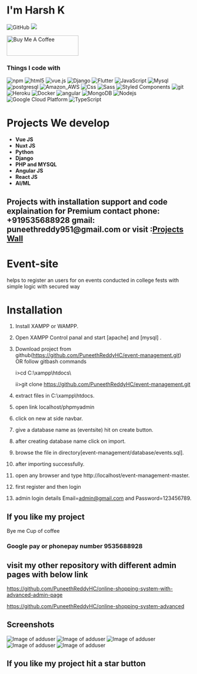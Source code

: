 # I'm Harsh K

![GitHub](https://img.shields.io/github/license/PuneethReddyHC/online-shopping-system-advanced)
![](https://visitor-badge.glitch.me/badge?page_id=puneethreddyhc.event)

<a href="https://www.buymeacoffee.com/PuneethReddyHC" target="_blank"><img src="https://cdn.buymeacoffee.com/buttons/v2/default-yellow.png" alt="Buy Me A Coffee" width="195" height="55"></a>

<h3>Things I code with</h3>
<p>
  <img alt="npm" src="https://img.shields.io/badge/-NPM-CB3837?style=flat-square&logo=npm&logoColor=white" />
  <img alt="html5" src="https://img.shields.io/badge/-HTML5-E34F26?style=flat-square&logo=html5&logoColor=white" />
  <img src="https://img.shields.io/static/v1?label=Vue.js&amp;message=v2.6&amp;color=4FC08D&amp;style=flat-square&amp;logo=vue.js&amp;logoColor=ffffff" alt="vue.js">
  <img alt="Django" src="https://img.shields.io/badge/Django-092E20?style=flat-square&logo=django&logoColor=white" />
  <img alt="Flutter" src="https://img.shields.io/badge/Flutter-02569B?style=flat-square&logo=flutter&logoColor=white" />
  <img alt="JavaScript" src="https://img.shields.io/badge/JavaScript-323330?style=flat-square&logo=javascript&logoColor=F7DF1E" />
  <img alt="Mysql" src="https://img.shields.io/badge/MySQL-00000F?style=flat-square&logo=mysql&logoColor=white" />
  <img alt="postgresql" src="https://img.shields.io/badge/PostgreSQL-316192?style=flat-square&logo=postgresql&logoColor=white" />
  <img alt="Amazon_AWS" src="https://img.shields.io/badge/Amazon_AWS-232F3E?style=flat-square&logo=amazon-aws&logoColor=white" />
  <img alt="Css" src="https://img.shields.io/badge/CSS-239120?&style=flat-square&logo=css3&logoColor=white" />
  <img alt="Sass" src="https://img.shields.io/badge/-Sass-CC6699?style=flat-square&logo=sass&logoColor=white" />
  <img alt="Styled Components" src="https://img.shields.io/badge/-Styled_Components-db7092?style=flat-square&logo=styled-components&logoColor=white" />
  <img alt="git" src="https://img.shields.io/badge/-Git-F05032?style=flat-square&logo=git&logoColor=white" />
  <img alt="Heroku" src="https://img.shields.io/badge/-Heroku-430098?style=flat-square&logo=heroku&logoColor=white" />
  <img alt="Docker" src="https://img.shields.io/badge/-Docker-46a2f1?style=flat-square&logo=docker&logoColor=white" />
  <img alt="angular" src="https://img.shields.io/badge/-Angular-DD0031?style=flat-square&logo=angular&logoColor=white" />
  <img alt="MongoDB" src="https://img.shields.io/badge/-MongoDB-13aa52?style=flat-square&logo=mongodb&logoColor=white" />
  <img alt="Nodejs" src="https://img.shields.io/badge/-Nodejs-43853d?style=flat-square&logo=Node.js&logoColor=white" />
  <img alt="Google Cloud Platform" src="https://img.shields.io/badge/-Google_Cloud_Platform-1a73e8?style=flat-square&logo=google-cloud&logoColor=white" />
  <img alt="TypeScript" src="https://img.shields.io/badge/-TypeScript-007ACC?style=flat-square&logo=typescript&logoColor=white" />
  
</p>
<h1>Projects We develop</h1>

<ul>
	<li><b>Vue JS</b></li>
	<li><b>Nuxt JS</b></li>
	<li><b>Python</b></li>
	<li><b>Django</b></li>
	<li><b>PHP and MYSQL</b></li>
	<li><b>Angular JS</b></li>
	<li><b>React JS</b></li>
	<li><b>AI/ML</b></li>
</ul>
<h2> Projects with installation support and code explaination for Premium contact phone: +919535688928 gmail: puneethreddy951@gmail.com or visit :<a href="http://www.projectswall.com/">Projects Wall</a></h2>

# Event-site
helps to register an users for on events conducted in college fests with simple logic with secured way

# Installation

1. Install XAMPP or WAMPP.

2. Open XAMPP Control panal and start [apache] and [mysql] .

3. Download project from github(https://github.com/PuneethReddyHC/event-management.git)  
    OR follow gitbash commands
    
    i>cd C:\\xampp\htdocs\
    
    ii>git clone https://github.com/PuneethReddyHC/event-management.git
    
4. extract files in C:\\xampp\htdocs\.

5. open link localhost/phpmyadmin

6. click on new at side navbar.

7. give a database name as (eventsite) hit on create button.

8. after creating database name click on import.

9. browse the file in directory[event-management/database/events.sql].

10. after importing successfully.

11. open any browser and type http://localhost/event-management-master.

12. first register and then login

13. admin login details  Email=admin@gmail.com and Password=123456789.

## If you like my project 
Bye me Cup of coffee

### Google pay or phonepay number 9535688928

## visit my other repository with different admin pages with below link
https://github.com/PuneethReddyHC/online-shopping-system-with-advanced-admin-page

https://github.com/PuneethReddyHC/online-shopping-system-advanced

## Screenshots
![Image of adduser](https://github.com/PuneethReddyHC/event-management/blob/master/screenshots/home.png)
![Image of adduser](https://github.com/PuneethReddyHC/event-management/blob/master/screenshots/events.png)
![Image of adduser](https://github.com/PuneethReddyHC/event-management/blob/master/screenshots/about.png)
![Image of adduser](https://github.com/PuneethReddyHC/event-management/blob/master/screenshots/events1.png)
![Image of adduser](https://github.com/PuneethReddyHC/event-management/blob/master/screenshots/login.png)

##  If you like my project hit a star button
